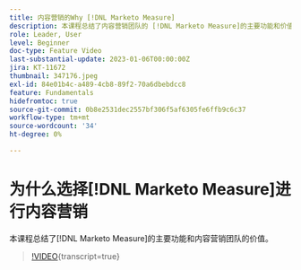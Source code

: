 ```yaml
---
title: 内容营销的Why [!DNL Marketo Measure]
description: 本课程总结了内容营销团队的 [!DNL Marketo Measure]的主要功能和价值。
role: Leader, User
level: Beginner
doc-type: Feature Video
last-substantial-update: 2023-01-06T00:00:00Z
jira: KT-11672
thumbnail: 347176.jpeg
exl-id: 84e01b4c-a489-4cb8-89f2-70a6dbebdcc8
feature: Fundamentals
hidefromtoc: true
source-git-commit: 0b8e2531dec2557bf306f5af6305fe6ffb9c6c37
workflow-type: tm+mt
source-wordcount: '34'
ht-degree: 0%

---
```


# 为什么选择[!DNL Marketo Measure]进行内容营销

本课程总结了[!DNL Marketo Measure]的主要功能和内容营销团队的价值。

>[!VIDEO](https://video.tv.adobe.com/v/347176/?learn=on){transcript=true}
